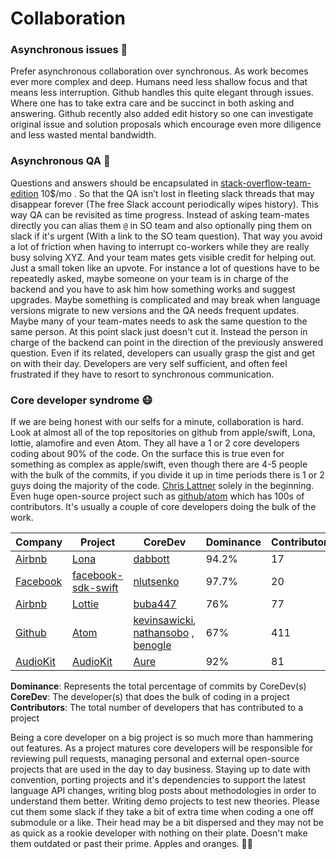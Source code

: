 # Collaboration

### Asynchronous issues 🤔
Prefer asynchronous collaboration over synchronous. As work becomes ever more complex and deep. Humans need less shallow focus and that means less interruption. Github handles this quite elegant through issues. Where one has to take extra care and be succinct in both asking and answering. Github recently also added edit history so one can investigate original issue and solution proposals which encourage even more diligence and less wasted mental bandwidth.

### Asynchronous QA 🤷
Questions and answers should be encapsulated in [stack-overflow-team-edition](https://stackoverflow.com/teams) 10$/mo . So that the QA isn’t lost in fleeting slack threads that may disappear forever (The free Slack account periodically wipes history). This way QA can be revisited as time progress. Instead of asking team-mates directly you can alias them `@` in SO team and also optionally ping them on slack if it's urgent (With a link to the SO team question). That way you avoid a lot of friction when having to interrupt co-workers while they are really busy solving XYZ. And your team mates gets visible credit for helping out. Just a small token like an upvote. For instance a lot of questions have to be repeatedly asked, maybe someone on your team is in charge of the backend and you have to ask him how something works and suggest upgrades. Maybe something is complicated and may break when language versions migrate to new versions and the QA needs frequent updates. Maybe many of your team-mates needs to ask the same question to the same person. At this point slack just doesn't cut it. Instead the person in charge of the backend can point in the direction of the previously answered question. Even if its related, developers can usually grasp the gist and get on with their day. Developers are very self sufficient, and often feel frustrated if they have to resort to synchronous communication. 

### Core developer syndrome 😷
If we are being honest with our selfs for a minute, collaboration is hard. Look at almost all of the top repositories on github from apple/swift, Lona, lottie, alamofire and even Atom. They all have a 1 or 2 core developers coding about 90% of the code. On the surface this is true even for something as complex as apple/swift, even though there are 4-5 people with the bulk of the commits, if you divide it up in time periods there is 1 or 2 guys doing the majority of the code. [Chris Lattner](https://github.com/lattner) solely in the beginning. Even huge open-source project such as [github/atom](https://github.com/atom/atom/)  which has 100s of contributors. It's usually a couple of core developers doing the bulk of the work. 

Company  | Project | CoreDev | Dominance | Contributors
----- | --- | --- | ---| ---
[Airbnb](https://github.com/airbnb/)  | [Lona](https://github.com/airbnb/Lona/) |  [dabbott](https://github.com/dabbott)  | 94.2% | 17
[Facebook](https://github.com/facebook)  |[facebook-sdk-swift](https://github.com/facebook/facebook-sdk-swift/) | [nlutsenko](https://github.com/nlutsenko) | 97.7% | 20
[Airbnb](https://github.com/airbnb/)  | [Lottie](https://github.com/airbnb/lottie-ios) |  [buba447](https://github.com/buba447)  | 76% | 77
[Github](https://github.com/github) |[Atom](https://github.com/atom/atom/)  | [kevinsawicki](https://github.com/kevinsawicki), [nathansobo](https://github.com/nathansobo) , [benogle](https://github.com/benogle) | 67% |  411
[AudioKit](https://github.com/AudioKit) | [AudioKit](https://github.com/AudioKit)  | [Aure](https://github.com/aure) | 92% | 81 

**Dominance**: Represents the total percentage of commits by CoreDev(s)  
**CoreDev**: The developer(s) that does the bulk of coding in a project  
**Contributors**: The total number of developers that has contributed to a project   

Being a core developer on a big project is so much more than hammering out features. As a project matures core developers will be responsible for reviewing pull requests, managing personal and external open-source projects that are used in the day to day business. Staying up to date with convention,  porting projects and it's dependencies to support the latest language API changes, writing blog posts about methodologies in order to understand them better. Writing demo projects to test new theories. Please cut them some slack if they take a bit of extra time when coding a one off submodule or a like. Their head may be a bit dispersed and they may not be as quick as a rookie developer with nothing on their plate. Doesn't make them  outdated or past their prime. Apples and oranges. 🍏🍊
